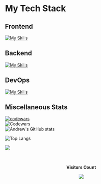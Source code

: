 # My Tech Stack

## Frontend

[![My Skills](https://skillicons.dev/icons?i=react,js,css,sass,html,ts,vscode,gulp,redux,electron,bootstrap,webpack,vite,jest,figma,apollo,vue,angular,next,graphql&perline=10)](https://skillicons.dev)
## Backend
[![My Skills](https://skillicons.dev/icons?i=nodejs,python,mongodb,express,redis,postgresql,django,firebase&perline=10)](https://skillicons.dev)
## DevOps
[![My Skills](https://skillicons.dev/icons?i=git,github,docker,linux&perline=10)](https://skillicons.dev)
## Miscellaneous Stats

[![codewars](https://www.codewars.com/users/AndrewMosh/badges/large)](https://www.codewars.com/users/AndrewMosh)
</br>
![Codewars](https://github.r2v.ch/codewars?user=AndrewMosh)  
![Andrew's GitHub stats](https://github-readme-stats.vercel.app/api?username=AndrewMosh&show_icons=true&theme=radical)
</br>

![Top Langs](https://github-readme-stats.vercel.app/api/top-langs/?theme=dark&username=AndrewMosh&langs_count=12)

<div >
      <img src="https://github-profile-trophy.vercel.app/?username=AndrewMosh&theme=discord&no-frame=false&no-bg=false&margin-w=4&column=8">
    </a>
</div>

</br>
 <div align="center">
<br><p align="centre"><b>Visitors Count</b></p>  
<p align="center"><img align="center" src="https://profile-counter.glitch.me/{AndrewMosh}/count.svg"/></p> 
<br>
</div>



<!-- [![GitHub Streak](https://github-readme-streak-stats.herokuapp.com/?user=AndrewMosh)](https://github.com/AndrewMosh) -->
